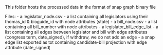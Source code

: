 This folder hosts the processed data in the format of snap graph binary file

Files:
    - a legislator_node.csv - a list containing all legislators using their thomas_id & bioguide_id with node attributes (state)
    - a bill_node.csv - a list containing all bill_number with node attributes
    - a legislator_bill_edge_list - a list containing all edges between legislator and bill with edge attributes (congress term, date_signed), if withdraw, we do not add an edge
    - a snap edge list exported as txt containing candidate-bill projection with edge attribute (date_signed)